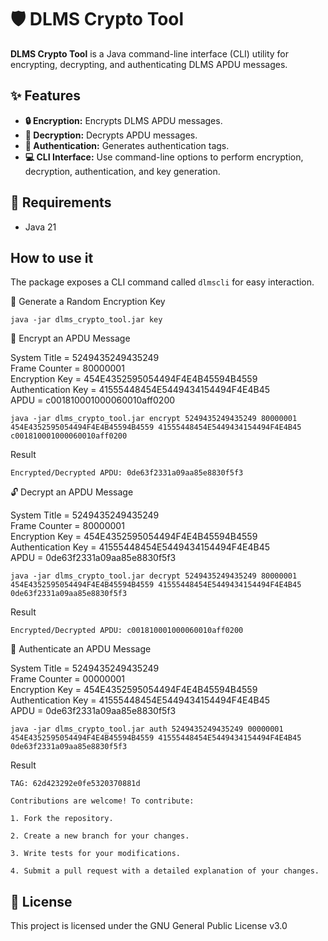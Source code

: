 # 🛡️ DLMS Crypto Tool

**DLMS Crypto Tool** is a Java command-line interface (CLI) utility for encrypting, decrypting, and authenticating DLMS APDU messages.

## ✨ Features

- **🔒 Encryption:** Encrypts DLMS APDU messages.
- **🔑 Decryption:** Decrypts APDU messages.
- **🧾 Authentication:** Generates authentication tags.
- **💻 CLI Interface:** Use command-line options to perform encryption, decryption, authentication, and key generation.

## 🚀 Requirements

- Java 21

## How to use it

The package exposes a CLI command called `dlmscli` for easy interaction.

🔑 Generate a Random Encryption Key

```
java -jar dlms_crypto_tool.jar key
```

🔐 Encrypt an APDU Message

System Title = 5249435249435249\
Frame Counter = 80000001\
Encryption Key = 454E4352595054494F4E4B45594B4559\
Authentication Key = 41555448454E5449434154494F4E4B45\
APDU = c001810001000060010aff0200

```
java -jar dlms_crypto_tool.jar encrypt 5249435249435249 80000001 454E4352595054494F4E4B45594B4559 41555448454E5449434154494F4E4B45 c001810001000060010aff0200
```
Result
```
Encrypted/Decrypted APDU: 0de63f2331a09aa85e8830f5f3
```

🔓 Decrypt an APDU Message

System Title = 5249435249435249\
Frame Counter = 80000001\
Encryption Key = 454E4352595054494F4E4B45594B4559\
Authentication Key = 41555448454E5449434154494F4E4B45\
APDU = 0de63f2331a09aa85e8830f5f3

```
java -jar dlms_crypto_tool.jar decrypt 5249435249435249 80000001 454E4352595054494F4E4B45594B4559 41555448454E5449434154494F4E4B45 0de63f2331a09aa85e8830f5f3
```
Result
```
Encrypted/Decrypted APDU: c001810001000060010aff0200
```

🔎 Authenticate an APDU Message

System Title = 5249435249435249\
Frame Counter = 00000001\
Encryption Key = 454E4352595054494F4E4B45594B4559\
Authentication Key = 41555448454E5449434154494F4E4B45\
APDU = 0de63f2331a09aa85e8830f5f3
```
java -jar dlms_crypto_tool.jar auth 5249435249435249 00000001 454E4352595054494F4E4B45594B4559 41555448454E5449434154494F4E4B45 0de63f2331a09aa85e8830f5f3
```
Result
```
TAG: 62d423292e0fe5320370881d
```

```
Contributions are welcome! To contribute:

1. Fork the repository.

2. Create a new branch for your changes.

3. Write tests for your modifications.

4. Submit a pull request with a detailed explanation of your changes.
```

## 📜 License

This project is licensed under the GNU General Public License v3.0
